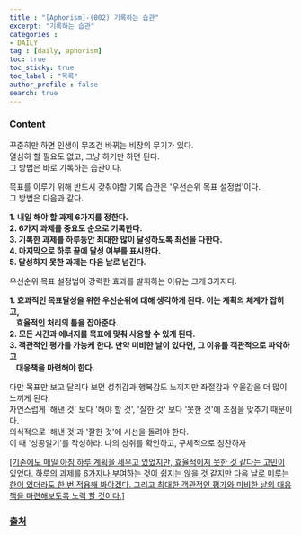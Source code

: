 ```yaml
---
title : "[Aphorism]-(002) 기록하는 습관"
excerpt: "기록하는 습관"
categories :
- DAILY
tag : [daily, aphorism] 
toc: true
toc_sticky: true
toc_label : "목록"
author_profile : false
search: true
---
```


### Content

꾸준히만 하면 인생이 무조건 바뀌는 비장의 무기가 있다.  
열심히 할 필요도 없고, 그냥 하기만 하면 된다.  
그 방법은 바로 기록하는 습관이다.
<br/>

목표를 이루기 위해 반드시 갖춰야할 기록 습관은 '우선순위 목표 설정법'이다.  
그 방법은 다음과 같다.

**1. 내일 해야 할 과제 6가지를 정한다.**  
**2. 6가지 과제를 중요도 순으로 기록한다.**  
**3. 기록한 과제를 하루동안 최대한 많이 달성하도록 최선을 다한다.**  
**4. 마지막으로 하루 끝에 달성 여부를 표시한다.**  
**5. 달성하지 못한 과제는 다음 날로 넘긴다.**

우선순위 목표 설정법이 강력한 효과를 발휘하는 이유는 크게 3가지다.

**1. 효과적인 목표달성을 위한 우선순위에 대해 생각하게 된다. 이는 계획의 체계가 잡히고,**  
&#160;&#160;&#160;**효율적인 처리의 틀을 잡아준다.**  
**2. 모든 시간과 에너지를 목표에 맞춰 사용할 수 있게 된다.**  
**3. 객관적인 평가를 가능케 한다. 만약 미비한 날이 있다면, 그 이유를 객관적으로 파악하고**   
&#160;&#160;&#160;**대응책을 마련해야 한다.**

다만 목표만 보고 달리다 보면 성취감과 행복감도 느끼지만 좌절감과 우울감을 더 많이 느끼게 된다.  
자연스럽게 '해낸 것' 보다 '해야 할 것', '잘한 것' 보다 '못한 것'에 초점을 맞추기 때문이다.  
의식적으로 '해낸 것'과 '잘한 것'에 시선을 돌려야 한다.    
이 때 '성공일기'를 작성하라. 나의 성취를 확인하고, 구체적으로 칭찬하자

<u> [기존에도 매일 아침 하루 계획을 세우고 있었지만, 효율적이지 못한 것 같다는 고민이 있었다. 하루의 과제를 6가지나 부여하는 것이 쉽지는 않을 것 같지만 다음 날로 미루는 한이 있더라도 한 번 적용해 봐야겠다. 그리고 최대한 객관적인 평가와 미비한 날의 대응책을 마련해보도록 노력 할 것이다.] </u>

### [출처](https://youtu.be/rBR_Vd4Bn2U)